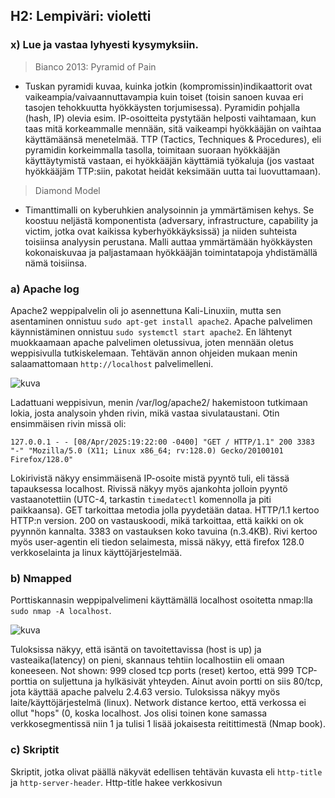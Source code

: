 ## H2: Lempiväri: violetti

### x) Lue ja vastaa lyhyesti kysymyksiin.

> Bianco 2013: Pyramid of Pain
- Tuskan pyramidi kuvaa, kuinka jotkin (kompromissin)indikaattorit ovat vaikeampia/vaivaannuttavampia kuin toiset (toisin sanoen kuvaa eri tasojen tehokkuutta hyökkäysten torjumisessa). Pyramidin pohjalla (hash, IP) olevia esim. IP-osoitteita pystytään helposti vaihtamaan, kun taas mitä korkeammalle mennään, sitä vaikeampi hyökkääjän on vaihtaa käyttämäänsä menetelmää.
TTP (Tactics, Techniques & Procedures), eli pyramidin korkeimmalla tasolla, toimitaan suoraan hyökkääjän käyttäytymistä vastaan, ei hyökkääjän käyttämiä työkaluja (jos vastaat hyökkääjäm TTP:siin, pakotat heidät keksimään uutta tai luovuttamaan).

> Diamond Model
- Timanttimalli on kyberuhkien analysoinnin ja ymmärtämisen kehys. Se koostuu neljästä komponentista (adversary, infrastructure, capability ja victim, jotka ovat kaikissa kyberhyökkäyksissä) ja niiden suhteista toisiinsa analyysin perustana. 
Malli auttaa ymmärtämään hyökkäysten kokonaiskuvaa ja paljastamaan hyökkääjän toimintatapoja yhdistämällä nämä toisiinsa.

### a) Apache log

Apache2 weppipalvelin oli jo asennettuna Kali-Linuxiin, mutta sen asentaminen onnistuu `sudo apt-get install apache2`. Apache palvelimen käynnistäminen onnistuu `sudo systemctl start apache2`. En lähtenyt muokkaamaan apache palvelimen oletussivua, joten mennään oletus weppisivulla tutkiskelemaan. Tehtävän annon ohjeiden mukaan menin salaamattomaan `http://localhost` palvelimelleni. 

![kuva](https://github.com/user-attachments/assets/1c403294-9bfa-4d96-b4b1-36daa26b0867)

Ladattuani weppisivun, menin /var/log/apache2/ hakemistoon tutkimaan lokia, josta analysoin yhden rivin, mikä vastaa sivulataustani. Otin ensimmäisen rivin missä oli:
```
127.0.0.1 - - [08/Apr/2025:19:22:00 -0400] "GET / HTTP/1.1" 200 3383 "-" "Mozilla/5.0 (X11; Linux x86_64; rv:128.0) Gecko/20100101 Firefox/128.0"
```
Lokirivistä näkyy ensimmäisenä IP-osoite mistä pyyntö tuli, eli tässä tapauksessa localhost. Rivissä näkyy myös ajankohta jolloin pyyntö vastaanotettiin (UTC-4, tarkastin `timedatectl` komennolla ja piti paikkaansa). GET tarkoittaa metodia jolla pyydetään dataa. HTTP/1.1 kertoo HTTP:n version. 200 on vastauskoodi, mikä tarkoittaa, että kaikki on ok pyynnön kannalta. 3383 on vastauksen koko tavuina (n.3.4KB). Rivi kertoo myös user-agentin eli tiedon selaimesta, missä näkyy, että firefox 128.0 verkkoselainta ja linux käyttöjärjestelmää. 

### b) Nmapped

Porttiskannasin weppipalvelimeni käyttämällä localhost osoitetta nmap:lla `sudo nmap -A localhost`.

![kuva](https://github.com/user-attachments/assets/5131dda3-c83a-4b26-9544-1f88fb21fdeb)

Tuloksissa näkyy, että isäntä on tavoitettavissa (host is up) ja vasteaika(latency) on pieni, skannaus tehtiin localhostiin eli omaan koneeseen. Not shown: 999 closed tcp ports (reset) kertoo, että 999 TCP-porttia on suljettuna ja hylkäsivät yhteyden. Ainut avoin portti on siis 80/tcp, jota käyttää apache palvelu 2.4.63 versio. Tuloksissa näkyy myös laite/käyttöjärjestelmä (linux). Network distance kertoo, että verkossa ei ollut "hops" (0, koska localhost. Jos olisi toinen kone samassa verkkosegmentissä niin 1 ja tulisi 1 lisää jokaisesta reitittimestä (Nmap book). 

### c) Skriptit

Skriptit, jotka olivat päällä näkyvät edellisen tehtävän kuvasta eli `http-title` ja `http-server-header`. Http-title hakee verkkosivun <title>-tagin arvon http-pyynnössä ja lukee vastauksen elementin. Http-server-header lukee http-vastauksen server otsikon, joka paljastaa palvelinohjelmiston nimen ja version. 

### d) 











### Lähteet

https://terokarvinen.com/verkkoon-tunkeutuminen-ja-tiedustelu/#h2-lempivari-violetti

https://detect-respond.blogspot.com/2013/03/the-pyramid-of-pain.html

https://kravensecurity.com/diamond-model-analysis/

https://nmap.org/book/osdetect-usage.html

